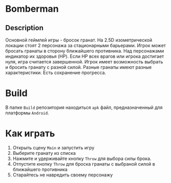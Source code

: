 # Bomberman

## Description
Основной геймлей игры - бросок гранат.
На 2.5D изометрической локации стоят 2 персонажа за стационарными барьерами.
Игрок может бросать гранаты в сторону ближайшего противника. Над персонажами индикатор их здоровья (HP). Если HP всех врагов или игрока достигает нуля, игра считается завершенной.
Игрок имеет возможность выбрать и бросить гранату с разной силой.
Разные гранаты имеют разные характеристики.
Есть сохранение прогресса.

# Build
В папке `Build` репозитория находиться `apk` файл, предназначенный для платформы `Android`.

# Как играть
1. Открыть сцену `Main` и запустить игру
2. Выберите гранату из списка
3. Нажмите и удерживайте кнопку `Throw` для выбора силы брока.
4. Отпустите кнопку `Throw` для броска гранаты с выбраной силой в ближайшего противника
5. Старайтесь не навредить своему персонажу

